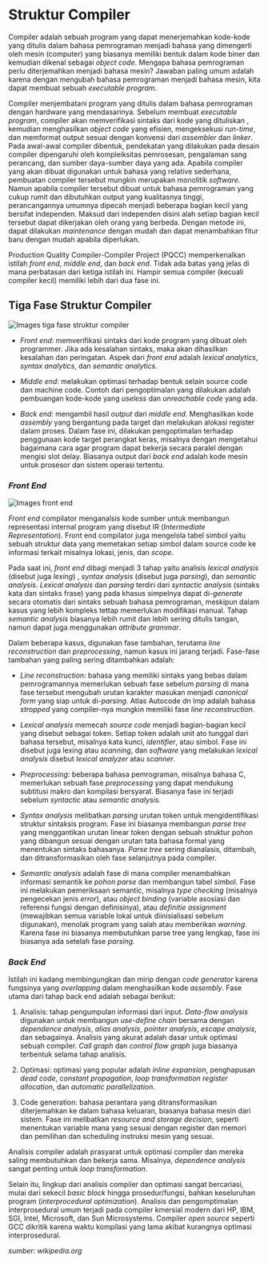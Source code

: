 # Struktur Compiler

Compiler adalah sebuah program yang dapat menerjemahkan kode-kode yang ditulis dalam bahasa pemrograman menjadi bahasa yang dimengerti oleh mesin (computer) yang biasanya memiliki bentuk dalam kode biner dan kemudian dikenal sebagai *object code*. Mengapa bahasa pemrograman perlu diterjemahkan menjadi bahasa mesin? Jawaban paling umum adalah karena dengan mengubah bahasa pemrograman menjadi bahasa mesin, kita dapat membuat sebuah *executable program*.

Compiler menjembatani program yang ditulis dalam bahasa pemrograman dengan hardware yang mendasarinya. Sebelum membuat *executable program*, compiler akan memverifikasi sintaks dari kode yang dituliskan , kemudian menghasilkan *object code* yang efisien, mengeksekusi *run-time*, dan memformat output sesuai dengan konvensi dari *assembler* dan *linker*. Pada awal-awal compiler dibentuk, pendekatan yang dilakukan pada desain compiler dipengaruhi oleh kompleiksitas pemrosesan, pengalaman sang perancang, dan sumber daya-sumber daya yang ada. Apabila compiler yang akan dibuat digunakan untuk bahasa yang relative sederhana, pembuatan compiler tersebut mungkin merupakan monolitik *software*. Namun apabila compiler tersebut dibuat untuk bahasa pemrograman yang cukup rumit dan dibutuhkan output yang kualitasnya tinggi, perancangannya umumnya dipecah menjadi beberapa bagian kecil yang bersifat independen. Maksud dari independen disini alah setiap bagian kecil tersebut dapat dikerjakan oleh orang yang berbeda. Dengan metode ini, dapat dilakukan *maintenance* dengan mudah dan dapat menambahkan fitur baru dengan mudah apabila diperlukan.

Production Quality Compiler-Compiler Project (PQCC) memperkenalkan istilah *front end*, *middle end*, dan *back end*. Tidak ada batas yang jelas di mana perbatasan dari ketiga istilah ini. Hampir semua compiler (kecuali compiler kecil) memiliki lebih dari dua fase ini.

## Tiga Fase Struktur Compiler
![Images tiga fase struktur compiler](https://upload.wikimedia.org/wikipedia/commons/thumb/c/cc/Compiler_design.svg/550px-Compiler_design.svg.png)

* *Front end*: memverifikasi sintaks dari kode program yang dibuat oleh programmer. Jika ada kesalahan sintaks, maka akan dihasilkan kesalahan dan peringatan. Aspek dari *front end* adalah *lexical analytics*, *syntax analytics*, dan *semantic analytics*.

* *Middle end*: melakukan optimasi terhadap bentuk selain source code dan machine code. Contoh dari pengoptimalan yang dilakukan adalah pembuangan kode-kode yang *useless* dan *unreachable code* yang ada.

* *Back end*: mengambil hasil *output* dari *middle end*. Menghasilkan kode *assembly* yang bergantung pada target dan melakukan alokasi register dalam proses. Dalam fase ini, dilakukan pengoptimalan terhadap penggunaan kode target perangkat keras, misalnya dengan mengetahui bagaimana cara agar program dapat bekerja secara paralel dengan mengisi slot delay. Biasanya output dari *back end* adalah kode mesin untuk prosesor dan sistem operasi tertentu.

### *Front End*
![Images front end](https://upload.wikimedia.org/wikipedia/commons/thumb/5/5b/Xxx_Scanner_and_parser_example_for_C.gif/400px-Xxx_Scanner_and_parser_example_for_C.gif)

*Front end* compilator menganalsis kode sumber untuk membangun representasi internal program yang disebut IR (*Intermediate Representation*). Front end compilator juga mengelola tabel simbol yaitu sebuah struktur data yang memetakan setiap simbol dalam source code ke informasi terkait misalnya lokasi, jenis, dan *scope*.

Pada saat ini, *front end* dibagi menjadi 3 tahap yaitu analisis *lexical analysis* (disebut juga *lexing*) , *syntax analysis* (disebut juga *parsing*), dan *semantic analysis*. *Lexical analysis* dan *parsing* terdiri dari *syntactic analysis* (sintaks kata dan sintaks frase) yang pada khasus simpelnya dapat di-*generate* secara otomatis dari sintaks sebuah bahasa pemrograman, meskipun dalam kasus yang lebih kompleks tettap memerlukan modifikasi manual. Tahap *semantic analysis* biasanya lebih rumit dan lebih sering ditulis tangan, namun dapat juga menggunakan *attribute grammar*.

Dalam beberapa kasus, digunakan fase tambahan, terutama *line reconstruction* dan *preprocessing*, namun kasus ini jarang terjadi. Fase-fase tambahan yang paling sering ditambahkan adalah:

* *Line reconstruction*: bahasa yang memiliki sintaks yang bebas dalam pemrogramannya memerlukan sebuah fase sebelum *parsing* di mana fase tersebut mengubah urutan karakter masukan menjadi *canonical form* yang siap untuk di-*parsing*. Atlas Autocode dn Imp adalah bahasa *stropped* yang compiler-nya mungkin memiliki fase *line reconstruction*.

* *Lexical analysis* memecah *source code* menjadi bagian-bagian kecil yang disebut sebagai token. Setiap token adalah unit ato tunggal dari bahasa tersebut, misalnya kata kunci, *identifier*, atau simbol. Fase ini disebut juga lexing atau *scanning*, dan *software* yang melakukan *lexical analysis* disebut *lexical analyzer* atau *scanner*.

* *Preprocessing*: beberapa bahasa pemrograman, misalnya bahasa C, memerlukan sebuah fase *preprocessing* yang dapat mendukung subtitusi makro dan kompilasi bersyarat. Biasanya fase ini terjadi sebelum *syntactic* atau *semantic analysis*.

* *Syntax analysis* melibatkan *parsing* urutan token untuk mengidentifikasi struktur sintaksis program. Fase ini biasanya membangun *parse tree* yang menggantikan urutan linear token dengan sebuah struktur pohon yang dibangun sesuai dengan urutan tata bahasa formal yang menentukan sintaks bahasanya. *Parse tree* sering dianalasis, ditambah, dan ditransformasikan oleh fase selanjutnya pada compiler.

* *Semantic analysis* adalah fase di mana compiler menambahkan informasi semantik ke *pohon parse* dan membangun tabel simbol. Fase ini melakukan pemeriksaan semantic, misalnya *type checking* (misalnya pengecekan jenis *error*), atau *object binding* (variable asosiasi dan referensi fungsi dengan definisinya), atau *definitie assignment* (mewajibkan semua variable lokal untuk diinisialisasi sebelum digunakan), menolak program yang salah atau memberikan *warning*. Karena fase ini biasanya membutuhkan parse tree yang lengkap, fase ini biasanya ada setelah fase *parsing*.

### *Back End*

Istilah ini kadang membingungkan dan mirip dengan *code generator* karena fungsinya yang *overlapping* dalam menghasilkan kode *assembly*. Fase utama dari tahap back end adalah sebagai berikut:

1. Analisis: tahap pengumpulan informasi dari input. *Data-flow analysis* digunakan untuk membangun *use-define chain* bersama dengan *dependence analysis*, *alias analysis*, *pointer analysis*, *escape analysis*, dan sebagainya. Analisis yang akurat adalah dasar untuk optimasi sebuah compiler. *Call graph* dan *control flow graph* juga biasanya terbentuk selama tahap analisis.

2.	Optimasi: optimasi yang popular adalah *inline expansion*, penghapusan *dead code*, *constant propagation*, *loop transformation register allocation*, dan *automatic parallelization*.

3.	Code generation: bahasa perantara yang ditransformasikan diterjemahkan ke dalam bahasa keluaran, biasanya bahasa mesin dari sistem. Fase ini melibatkan *resource and storage decision*, seperti menentukan variable mana yang sesuai dengan register dan memori  dan pemilihan dan scheduling instruksi mesin yang sesuai.

Analisis compiler adalah prasyarat untuk optimasi compiler dan mereka saling membutuhkan dan bekerja sama. Misalnya, *dependence analysis* sangat penting untuk *loop transformation*.

Selain itu, lingkup dari analisis compiler dan optimasi sangat bercariasi, mulai dari sekecil *basic block* hingga prosedur/fungsi, bahkan keseluruhan program (*interprocedural optimization*). Analisis dan pengomptimalan interprosedural umum terjadi pada compiler kmersial modern dari HP, IBM, SGI, Intel, Microsoft, dan Sun Microsystems. Compiler *open source* seperti GCC dikritik karena waktu kompilasi yang lama akibat kurangnya optimasi interprosedural.



*sumber: wikipedia.org*

